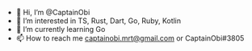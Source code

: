 - 👋 Hi, I’m @CaptainObi
- 👀 I’m interested in TS, Rust, Dart, Go, Ruby, Kotlin
- 🌱 I’m currently learning Go
- 📫 How to reach me captainobi.mrt@gmail.com or CaptainObi#3805

<!---
CaptainObi/CaptainObi is a ✨ special ✨ repository because its `README.md` (this file) appears on your GitHub profile.
You can click the Preview link to take a look at your changes.
--->
